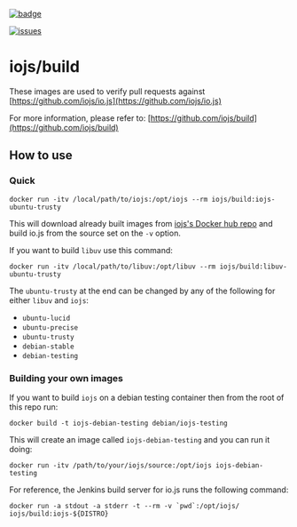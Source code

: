 [![badge](http://dockeri.co/image/iojs/build)](https://registry.hub.docker.com/u/iojs/build/)

[![issues](https://img.shields.io/github/issues/iojs/build-containers.svg)](https://github.com/iojs/build-containers/issues)

iojs/build
===

These images are used to verify pull requests against [https://github.com/iojs/io.js](https://github.com/iojs/io.js)

For more information, please refer to: [https://github.com/iojs/build](https://github.com/iojs/build)

## How to use

### Quick

    docker run -itv /local/path/to/iojs:/opt/iojs --rm iojs/build:iojs-ubuntu-trusty

This will download already built images from [iojs's Docker hub repo](https://registry.hub.docker.com/u/iojs/build/) and build io.js from the source set on the `-v` option.

If you want to build `libuv` use this command:

    docker run -itv /local/path/to/libuv:/opt/libuv --rm iojs/build:libuv-ubuntu-trusty

The `ubuntu-trusty` at the end can be changed by any of the following for either `libuv` and `iojs`:

- `ubuntu-lucid`
- `ubuntu-precise`
- `ubuntu-trusty`
- `debian-stable`
- `debian-testing`

### Building your own images

If you want to build `iojs` on a debian testing container then from the root of this repo run:

    docker build -t iojs-debian-testing debian/iojs-testing

This will create an image called `iojs-debian-testing` and you can run it doing:

    docker run -itv /path/to/your/iojs/source:/opt/iojs iojs-debian-testing

For reference, the Jenkins build server for io.js runs the following command:

    docker run -a stdout -a stderr -t --rm -v `pwd`:/opt/iojs/ iojs/build:iojs-${DISTRO}
